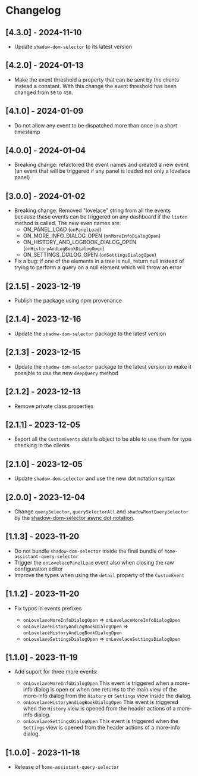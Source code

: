 # Changelog

## [4.3.0] - 2024-11-10

- Update `shadow-dom-selector` to its latest version

## [4.2.0] - 2024-01-13

- Make the event threshold a property that can be sent by the clients instead a constant. With this change the event threshold has been changed from `50` to `450`.

## [4.1.0] - 2024-01-09

- Do not allow any event to be dispatched more than once in a short timestamp

## [4.0.0] - 2024-01-04

- Breaking change: refactored the event names and created a new event (an event that will be triggered if any panel is loaded not only a lovelace panel)

## [3.0.0] - 2024-01-02

- Breaking change: Removed "lovelace" string from all the events because these events can be triggered on any dashboard if the `listen` method is called. The new even names are:
    * ON_PANEL_LOAD (`onPanelLoad`)
    * ON_MORE_INFO_DIALOG_OPEN (`onMoreInfoDialogOpen`)
    * ON_HISTORY_AND_LOGBOOK_DIALOG_OPEN (`onHistoryAndLogBookDialogOpen`)
    * ON_SETTINGS_DIALOG_OPEN (`onSettingsDialogOpen`)
- Fix a bug: if one of the elements in a tree is null, return null instead of trying to perform a query on a null element which will throw an error

## [2.1.5] - 2023-12-19

- Publish the package using npm provenance

## [2.1.4] - 2023-12-16

- Update the `shadow-dom-selector` package to the latest version

## [2.1.3] - 2023-12-15

- Update the `shadow-dom-selector` package to the latest version to make it possible to use the new `deepQuery` method

## [2.1.2] - 2023-12-13

- Remove private class properties

## [2.1.1] - 2023-12-05

- Export all the `CustomEvents` details object to be able to use them for type checking in the clients

## [2.1.0] - 2023-12-05

- Update `shadow-dom-selector` and use the new dot notation syntax

## [2.0.0] - 2023-12-04

- Change `querySelector`, `querySelectorAll` and `shadowRootQuerySelector` by the [shadow-dom-selector async dot notation](https://github.com/elchininet/shadow-dom-selector#buildasyncselector).

## [1.1.3] - 2023-11-20

- Do not bundle `shadow-dom-selector` inside the final bundle of `home-assistant-query-selector`
- Trigger the `onLovelacePanelLoad` event also when closing the raw configuration editor
- Improve the types when using the `detail` property of the `CustomEvent`


## [1.1.2] - 2023-11-20

- Fix typos in events prefixes

    * `onLovelaveMoreInfoDialogOpen` => `onLovelaceMoreInfoDialogOpen`
    * `onLovelaveHistoryAndLogBookDialogOpen` => `onLovelaceHistoryAndLogBookDialogOpen`
    * `onLovelaveSettingsDialogOpen` => `onLovelaceSettingsDialogOpen`

## [1.1.0] - 2023-11-19

- Add suport for three more events:

    * `onLovelaveMoreInfoDialogOpen` This event is triggered when a more-info dialog is open or when one returns to the main view of the more-info dialog from the `History` or `Settings` view inside the dialog.
    * `onLovelaveHistoryAndLogBookDialogOpen` This event is triggered when the `History` view is opened from the header actions of a more-info dialog.
    * `onLovelaveSettingsDialogOpen` This event is triggered when the `Settings` view is opened from the header actions of a more-info dialog.

## [1.0.0] - 2023-11-18

- Release of `home-assistant-query-selector`